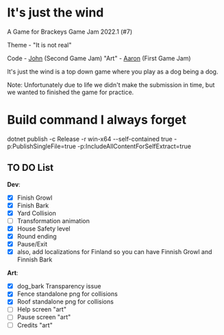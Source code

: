 # It's just the wind

A Game for Brackeys Game Jam 2022.1 (#7) 

Theme - "It is not real"

Code - [John](https://github.com/Nhawdge) (Second Game Jam)
"Art" - [Aaron](https://github.com/aaronlael) (First Game Jam)

It's just the wind is a top down game where you play as a dog being a dog.

Note: Unfortunately due to life we didn't make the submission in time, but we wanted to finished the game for practice.

# Build command I always forget

dotnet publish -c Release -r win-x64 --self-contained true -p:PublishSingleFile=true -p:IncludeAllContentForSelfExtract=true

## TO DO List

**Dev**:

* [X] Finish Growl
* [X] Finish Bark
* [X] Yard Collision
* [ ] Transformation animation
* [x] House Safety level
* [X] Round ending
* [X] Pause/Exit
* [x]  also, add localizations for Finland so you can have Finnish Growl and Finnish Bark

**Art**:

* [x] dog_bark Transparency issue 
* [x] Fence standalone png for collisions
* [x] Roof standalone png for collisions
* [ ] Help screen "art"
* [ ] Pause screen "art"
* [ ] Credits "art"
